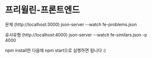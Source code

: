 # 프리윌린-프론트엔드

문제 (http://localhost:3000)
json-server --watch fe-problems.json 

유사유형 (http://localhost:4000)
json-server --watch fe-similars.json -p 4000

npm install한 다음에 npm start으로 실행하면 됩니다 :)
